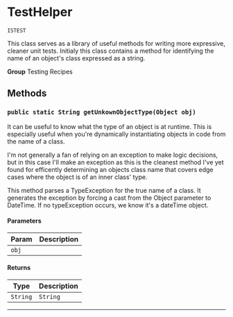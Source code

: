 # TestHelper

`ISTEST`

This class serves as a library of useful methods for writing
more expressive, cleaner unit tests. Initialy this class contains a method
for identifying the name of an object's class expressed as a string.


**Group** Testing Recipes

## Methods
### `public static String getUnkownObjectType(Object obj)`

It can be useful to know what the type of an object
is at runtime. This is especially useful when you're dynamically
instantiating objects in code from the name of a class.

I'm not generally a fan of relying on an exception to make logic
decisions, but in this case I'll make an exception as this is the
cleanest method I've yet found for efficently determining an objects
class name that covers edge cases where the object is of an inner class'
type.

This method parses a TypeException for the true name of a class.
It generates the exception by forcing a cast from the Object parameter
to DateTime. If no typeException occurs, we know it's a dateTime object.

#### Parameters

|Param|Description|
|---|---|
|`obj`||

#### Returns

|Type|Description|
|---|---|
|`String`|`String`|

---

